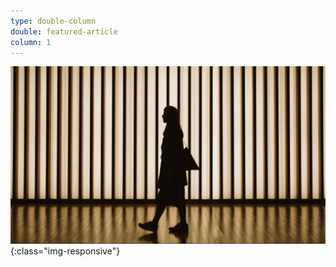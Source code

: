```yaml
---
type: double-column
double: featured-article
column: 1
---
```


![Featured Image](/assets/images/press-radical-approach-addiction.jpg){:class="img-responsive"}
